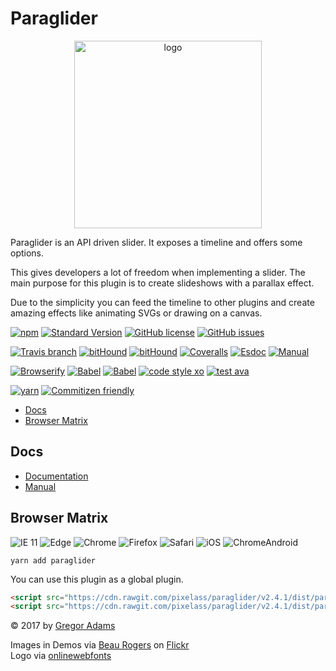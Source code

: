 # Paraglider

<p align="center"><img width="300" src="https://cdn.rawgit.com/pixelass/paraglider/master/paraglider.svg" alt="logo"/></p>

Paraglider is an API driven slider.
It exposes a timeline and offers some options.

This gives developers a lot of freedom when implementing a slider.
The main purpose for this plugin is to create slideshows with a parallax effect.

Due to the simplicity you can feed the timeline to other plugins and create amazing
effects like animating SVGs or drawing on a canvas.


[![npm](https://img.shields.io/npm/v/paraglider.svg?style=flat-square)](https://www.npmjs.com/package/paraglider)
[![Standard Version](https://img.shields.io/badge/release-standard%20version-44aa44.svg?style=flat-square)](https://github.com/conventional-changelog/standard-version)
[![GitHub license](https://img.shields.io/badge/license-MIT-blue.svg?style=flat-square)](https://raw.githubusercontent.com/pixelass/paraglider/master/LICENSE)
[![GitHub issues](https://img.shields.io/github/issues/pixelass/paraglider.svg?style=flat-square)](https://github.com/pixelass/paraglider/issues)

[![Travis branch](https://img.shields.io/travis/pixelass/paraglider/master.svg?style=flat-square)](https://travis-ci.org/pixelass/paraglider)
[![bitHound](https://img.shields.io/bithound/code/github/pixelass/paraglider.svg?style=flat-square)](https://www.bithound.io/github/pixelass/paraglider)
[![bitHound](https://img.shields.io/bithound/devDependencies/github/pixelass/paraglider.svg?style=flat-square)](https://www.bithound.io/github/pixelass/paraglider)
[![Coveralls](https://img.shields.io/coveralls/pixelass/paraglider.svg?style=flat-square)](https://coveralls.io/github/pixelass/paraglider)
[![Esdoc](https://pixelass.github.io/paraglider/api/badge.svg)](https://pixelass.github.io/paraglider/api)
[![Manual](https://pixelass.github.io/paraglider/api/manual-badge.svg)](https://pixelass.github.io/paraglider/api/manual)

[![Browserify](https://img.shields.io/badge/build-browserify-3c6991.svg?style=flat-square)](http://browserify.org/)
[![Babel](https://img.shields.io/badge/babel-stage--2-f5da55.svg?style=flat-square)](http://babeljs.io/docs/plugins/preset-stage-2/)
[![Babel](https://img.shields.io/badge/babel-transform--runtime-f5da55.svg?style=flat-square)](http://babeljs.io/docs/plugins/transform-runtime/)
[![code style xo](https://img.shields.io/badge/code_style-XO-64d8c7.svg?style=flat-square)](https://github.com/sindresorhus/xo)
[![test ava](https://img.shields.io/badge/test-🚀_AVA-0e1d5c.svg?style=flat-square)](https://github.com/avajs/ava)

[![yarn](https://img.shields.io/badge/yarn-friendly-2c8ebb.svg?style=flat-square)](https://yarnpkg.com/)
[![Commitizen friendly](https://img.shields.io/badge/commitizen-friendly-44aa44.svg?style=flat-square)](http://commitizen.github.io/cz-cli/)

<!-- toc -->

- [Docs](#docs)
- [Browser Matrix](#browser-matrix)

<!-- tocstop -->

## Docs

* [Documentation](https://pixelass.github.io/paraglider/api/)
* [Manual](https://pixelass.github.io/paraglider/api/manual)

## Browser Matrix

![IE 11](https://img.shields.io/badge/IE-11-44aa44.svg?style=flat-square)
![Edge](https://img.shields.io/badge/Edge-last_2-44aa44.svg?style=flat-square)
![Chrome](https://img.shields.io/badge/Chrome-last_2-44aa44.svg?style=flat-square)
![Firefox](https://img.shields.io/badge/Firefox-last_2-44aa44.svg?style=flat-square)
![Safari](https://img.shields.io/badge/Safari-last_2-44aa44.svg?style=flat-square)
![iOS](https://img.shields.io/badge/iOS-last_2-44aa44.svg?style=flat-square)
![ChromeAndroid](https://img.shields.io/badge/ChromeAndroid-last_2-44aa44.svg?style=flat-square)

```
yarn add paraglider
```

You can use this plugin as a global plugin.

```html
<script src="https://cdn.rawgit.com/pixelass/paraglider/v2.4.1/dist/paraglider.js"></script>
<script src="https://cdn.rawgit.com/pixelass/paraglider/v2.4.1/dist/paraglider.min.js"></script>
```


© 2017 by [Gregor Adams](greg@pixelass.com)

Images in Demos via [Beau Rogers](https://www.flickr.com/photos/beaurogers/) on [Flickr](https://www.flickr.com)  
Logo via [onlinewebfonts](http://www.onlinewebfonts.com)
